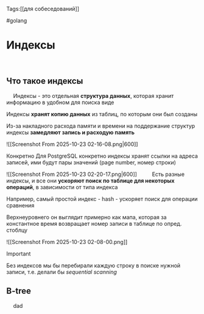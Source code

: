 Tags:[[для собеседований]]

#golang 



# Индексы
 
## Что такое индексы
 
Индексы - это отдельная **структура данных**, которая хранит информацию в удобном для поиска виде
 

Индексы **хранят копию данных** из таблиц, по которым они был созданы

Из-за накладного расхода памяти и времени на поддержание структур индексы **замедляют запись и расходую память**

![[Screenshot From 2025-10-23 02-16-08.png|600]]
 

Конкретно Для PostgreSQL конкретно индексы хранят ссылки на адреса записей, ими будут пары значений (page number, номер строки)

![[Screenshot From 2025-10-23 02-20-17.png|600]]
 
 
Есть разные индексы, и все они **ускоряют поиск по таблице для некоторых операций**, в зависимости от типа индекса

Например, самый простой индекс - hash - ускоряет поиск для операции сравнения

Верхнеуровнего он выглядит примерно как мапа, которая за константное время возвращает номер записи в таблице по опред. стоблцу

![[Screenshot From 2025-10-23 02-08-00.png]]
 

> [!important] 
> Без индексов мы бы перебирали каждую строку в поиске нужной записи, т.е. делали бы *sequential scanning* 
 
 
## B-tree
 
dad

